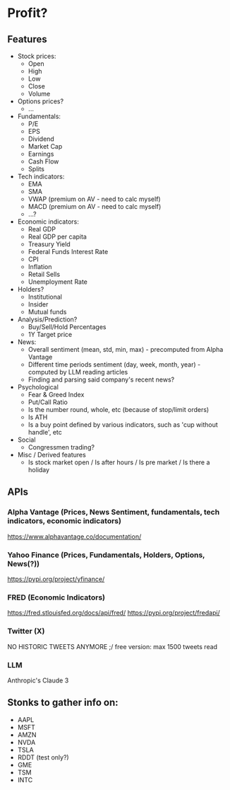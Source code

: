 # Profit?

## Features

* Stock prices:
    * Open
    * High
    * Low
    * Close
    * Volume
* Options prices?
    * ...
* Fundamentals:
    * P/E
    * EPS
    * Dividend
    * Market Cap
    * Earnings
    * Cash Flow
    * Splits
* Tech indicators:
    * EMA
    * SMA
    * VWAP (premium on AV - need to calc myself)
    * MACD (premium on AV - need to calc myself)
    * ...?
* Economic indicators:
    * Real GDP
    * Real GDP per capita
    * Treasury Yield
    * Federal Funds Interest Rate
    * CPI
    * Inflation
    * Retail Sells
    * Unemployment Rate
* Holders?
    * Institutional
    * Insider
    * Mutual funds
* Analysis/Prediction?
    * Buy/Sell/Hold Percentages
    * 1Y Target price
* News:
    * Overall sentiment (mean, std, min, max) - precomputed from Alpha Vantage
    * Different time periods sentiment (day, week, month, year) - computed by LLM reading articles
    * Finding and parsing said company's recent news?
* Psychological
    * Fear & Greed Index
    * Put/Call Ratio
    * Is the number round, whole, etc (because of stop/limit orders)
    * Is ATH
    * Is a buy point defined by various indicators, such as 'cup without handle', etc
* Social
    * Congressmen trading?
* Misc / Derived features
    * Is stock market open / Is after hours / Is pre market / Is there a holiday


## APIs

### Alpha Vantage (Prices, News Sentiment, fundamentals, tech indicators, economic indicators)
https://www.alphavantage.co/documentation/

### Yahoo Finance (Prices, Fundamentals, Holders, Options, News(?))
https://pypi.org/project/yfinance/

### FRED (Economic Indicators)
https://fred.stlouisfed.org/docs/api/fred/
https://pypi.org/project/fredapi/

### Twitter (X)
NO HISTORIC TWEETS ANYMORE ;/
free version: max 1500 tweets read

### LLM
Anthropic's Claude 3


## Stonks to gather info on:
* AAPL
* MSFT
* AMZN
* NVDA
* TSLA
* RDDT (test only?)
* GME
* TSM
* INTC